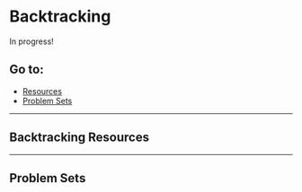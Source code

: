 # Backtracking

In progress!

## Go to:
 * [Resources](#resources)
 * [Problem Sets](#problem-sets)

___

## Backtracking Resources

___

## Problem Sets

